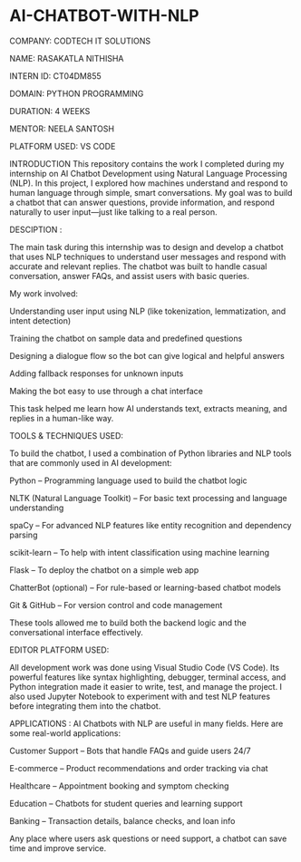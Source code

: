# AI-CHATBOT-WITH-NLP

COMPANY: CODTECH IT SOLUTIONS

NAME: RASAKATLA NITHISHA

INTERN ID: CT04DM855

DOMAIN: PYTHON PROGRAMMING

DURATION: 4 WEEKS

MENTOR: NEELA SANTOSH

PLATFORM USED: VS CODE

INTRODUCTION
This repository contains the work I completed during my internship on AI Chatbot Development using Natural Language Processing (NLP). In this project, I explored how machines understand and respond to human language through simple, smart conversations. My goal was to build a chatbot that can answer questions, provide information, and respond naturally to user input—just like talking to a real person.

DESCIPTION :

The main task during this internship was to design and develop a chatbot that uses NLP techniques to understand user messages and respond with accurate and relevant replies. The chatbot was built to handle casual conversation, answer FAQs, and assist users with basic queries.

My work involved:

Understanding user input using NLP (like tokenization, lemmatization, and intent detection)

Training the chatbot on sample data and predefined questions

Designing a dialogue flow so the bot can give logical and helpful answers

Adding fallback responses for unknown inputs

Making the bot easy to use through a chat interface

This task helped me learn how AI understands text, extracts meaning, and replies in a human-like way.

TOOLS & TECHNIQUES USED:

To build the chatbot, I used a combination of Python libraries and NLP tools that are commonly used in AI development:

Python – Programming language used to build the chatbot logic

NLTK (Natural Language Toolkit) – For basic text processing and language understanding

spaCy – For advanced NLP features like entity recognition and dependency parsing

scikit-learn – To help with intent classification using machine learning

Flask – To deploy the chatbot on a simple web app

ChatterBot (optional) – For rule-based or learning-based chatbot models

Git & GitHub – For version control and code management

These tools allowed me to build both the backend logic and the conversational interface effectively.

 EDITOR PLATFORM USED:

All development work was done using Visual Studio Code (VS Code). Its powerful features like syntax highlighting, debugger, terminal access, and Python integration made it easier to write, test, and manage the project. I also used Jupyter Notebook to experiment with and test NLP features before integrating them into the chatbot.

APPLICATIONS :
AI Chatbots with NLP are useful in many fields. Here are some real-world applications:

Customer Support – Bots that handle FAQs and guide users 24/7

E-commerce – Product recommendations and order tracking via chat

Healthcare – Appointment booking and symptom checking

Education – Chatbots for student queries and learning support

Banking – Transaction details, balance checks, and loan info


Any place where users ask questions or need support, a chatbot can save time and improve service.
